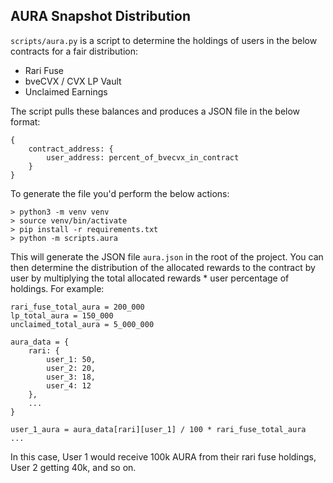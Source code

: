 ## AURA Snapshot Distribution

`scripts/aura.py` is a script to determine the holdings of users in the below contracts for a fair distribution:
- Rari Fuse
- bveCVX / CVX LP Vault
- Unclaimed Earnings

The script pulls these balances and produces a JSON file in the below format:
```
{
    contract_address: {
        user_address: percent_of_bvecvx_in_contract
    }
}
```

To generate the file you'd perform the below actions:

```
> python3 -m venv venv
> source venv/bin/activate
> pip install -r requirements.txt
> python -m scripts.aura
```

This will generate the JSON file `aura.json` in the root of the project.  You can then determine the distribution of the allocated rewards to the contract by user by multiplying the total allocated rewards * user percentage of holdings.  For example:

```
rari_fuse_total_aura = 200_000
lp_total_aura = 150_000
unclaimed_total_aura = 5_000_000

aura_data = {
    rari: {
        user_1: 50,
        user_2: 20,
        user_3: 18,
        user_4: 12
    },
    ...
}

user_1_aura = aura_data[rari][user_1] / 100 * rari_fuse_total_aura
...
```

In this case, User 1 would receive 100k AURA from their rari fuse holdings, User 2 getting 40k, and so on.
